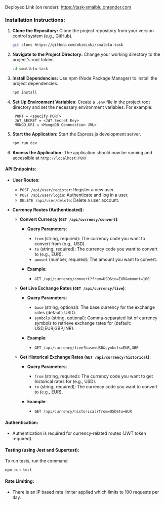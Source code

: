 Deployed Link (on render): https://task-smalblu.onrender.com

### Installation Instructions:

1. **Clone the Repository:**
   Clone the project repository from your version control system (e.g., GitHub).

   ```bash
   git clone https://github.com/okieLoki/smalblu-task
   ```

2. **Navigate to the Project Directory:**
   Change your working directory to the project's root folder.

   ```bash
   cd smallblu-task
   ```

3. **Install Dependencies:**
   Use npm (Node Package Manager) to install the project dependencies.

   ```bash
   npm install
   ```

4. **Set Up Environment Variables:**
   Create a `.env` file in the project root directory and set the necessary environment variables. For example:

   ```env
    PORT = <specify PORT>
    JWT_SECRET = <JWT Secret Key>
    MONGO_URI = <MongoDB Connnection URL>
   ```

5. **Start the Application:**
   Start the Express.js development server.

   ```bash
   npm run dev
   ```

6. **Access the Application:**
   The application should now be running and accessible at `http://localhost:PORT` 

#### API Endpoints:

- **User Routes:**
  - `POST /api/user/register`: Register a new user.
  - `POST /api/user/login`: Authenticate and log in a user.
  - `DELETE /api/user/delete`: Delete a user account.

- **Currency Routes (Authenticated):**

    -  **Convert Currency (`GET /api/currency/convert`)**:

        - **Query Parameters**:
            - `from` (string, required): The currency code you want to convert from (e.g., USD).
            - `to` (string, required): The currency code you want to convert to (e.g., EUR).
            - `amount` (number, required): The amount you want to convert.

        - **Example**:
            - `GET /api/currency/convert?from=USD&to=EUR&amount=100`

    -  **Get Live Exchange Rates (`GET /api/currency/live`)**:

        - **Query Parameters**:
            - `base` (string, optional): The base currency for the exchange rates (default: USD).
            - `symbols` (string, optional): Comma-separated list of currency symbols to retrieve exchange rates for (default: USD,EUR,GBP,INR).

        - **Example**:
            - `GET /api/currency/live?base=USD&symbols=EUR,GBP`

    - **Get Historical Exchange Rates (`GET /api/currency/historical`)**:

        - **Query Parameters**:
            - `from` (string, required): The currency code you want to get historical rates for (e.g., USD).
            - `to` (string, required): The currency code you want to convert to (e.g., EUR).

        - **Example**:
            - `GET /api/currency/historical?from=USD&to=EUR`

#### Authentication:

- Authentication is required for currency-related routes (JWT token required).

#### Testing (using Jest and Supertest):

To run tests, run the command
    
```bash
npm run test
```

#### Rate Limiting:

- There is an IP based rate limiter applied which limits to 100 requests per day.
